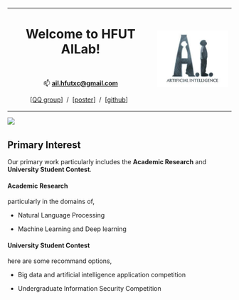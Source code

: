 <table border="0" >
    <tbody>
        <tr>
            <td>
              <H1><center>Welcome to HFUT AILab!</center></H1>
              <br>
              <p align='center'>📫&nbsp;<b><a href="mailto:ail.hfutxc@gmail.com">ail.hfutxc@gmail.com</a></b></p>
              <p style="text-align:center">
                    [<a href="imgs/ail_qq_group.JPG">QQ group</a>] &nbsp/&nbsp
                    [<a href="">poster</a>] &nbsp/&nbsp
                    [<a href="">github</a>] &nbsp
              </p>
            </td>
            <td>
              <center><img width="190" alt="ail_img" src="imgs/LOGO.JPG"></center>              
            </td>
        </tr>
    </tbody>
</table>

![](https://visitor-badge.glitch.me/badge?page_id=litun5315.hfutail-page)

## Primary Interest

Our primary work particularly includes the **Academic Research** and **University Student Contest**.

#### **Academic Research**

particularly in the domains of,

- Natural Language Processing

- Machine Learning and Deep learning

#### **University Student Contest**

here are some recommand options,

- Big data and artificial intelligence application competition

- Undergraduate Information Security Competition

